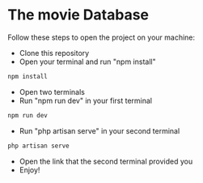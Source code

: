# The movie Database

Follow these steps to open the project on your machine:

- Clone this repository
- Open your terminal and run "npm install"
```js
npm install
```
- Open two terminals
- Run "npm run dev" in your first terminal
```js
npm run dev
```
- Run "php artisan serve" in your second terminal
```js
php artisan serve
```
- Open the link that the second terminal provided you 
- Enjoy!